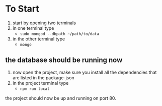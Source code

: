 # To Start
1. start by opening two terminals
2. in one terminal type 
   * `sudo mongod --dbpath ~/path/to/data`
3. in the other terminal type 
   * `mongo`

## the database should be running now
1. now open the project, make sure you install all the dependencies that are listed in the package-json
2. in the project terminal type 
   * `npm run local`

the project should now be up and running on port 80.

